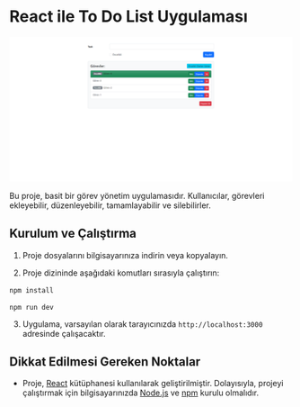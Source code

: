 # React ile To Do List Uygulaması

![TODO](./src/img/todolistReact.png)

Bu proje, basit bir görev yönetim uygulamasıdır. Kullanıcılar, görevleri ekleyebilir, düzenleyebilir, tamamlayabilir ve silebilirler.

## Kurulum ve Çalıştırma

1. Proje dosyalarını bilgisayarınıza indirin veya kopyalayın.

2. Proje dizininde aşağıdaki komutları sırasıyla çalıştırın:

```
npm install
```
```
npm run dev
```

3. Uygulama, varsayılan olarak tarayıcınızda `http://localhost:3000` adresinde çalışacaktır.

## Dikkat Edilmesi Gereken Noktalar

- Proje, [React](https://reactjs.org/) kütüphanesi kullanılarak geliştirilmiştir. Dolayısıyla, projeyi çalıştırmak için bilgisayarınızda [Node.js](https://nodejs.org/) ve [npm](https://www.npmjs.com/) kurulu olmalıdır.
